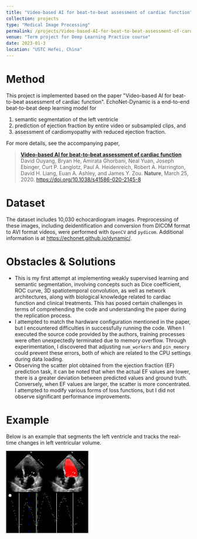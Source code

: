 ```yaml
---
title: "Video-based AI for beat-to-beat assessment of cardiac function"
collection: projects
type: "Medical Image Processing"
permalink: /projects/Video-based-AI-for-beat-to-beat-assessment-of-cardiac-function
venue: "Term project for Deep Learning Practice course"
date: 2023-01-3
location: "USTC Hefei, China"
---
```


# Method

This project is implemented based on the paper "Video-based AI for beat-to-beat assessment of cardiac function".  EchoNet-Dynamic is a end-to-end beat-to-beat deep learning model for
  1) semantic segmentation of the left ventricle
  2) prediction of ejection fraction by entire video or subsampled clips, and
  3) assessment of cardiomyopathy with reduced ejection fraction.

For more details, see the accompanying paper,

> [**Video-based AI for beat-to-beat assessment of cardiac function**](https://www.nature.com/articles/s41586-020-2145-8)<br/>
> David Ouyang, Bryan He, Amirata Ghorbani, Neal Yuan, Joseph Ebinger, Curt P. Langlotz, Paul A. Heidenreich, Robert A. Harrington, David H. Liang, Euan A. Ashley, and James Y. Zou. <b>Nature</b>, March 25, 2020. https://doi.org/10.1038/s41586-020-2145-8

# Dataset

The dataset includes 10,030 echocardiogram images. Preprocessing of these images, including deidentification and conversion from DICOM format to AVI format videos, were performed with `OpenCV` and `pydicom`. Additional information is at https://echonet.github.io/dynamic/.

# Obstacles & Solutions

* This is my first attempt at implementing weakly supervised learning and semantic segmentation, involving concepts such as Dice coefficient, ROC curve, 3D spatiotemporal convolution, as well as network architectures, along with biological knowledge related to cardiac function and clinical treatments. This has posed certain challenges in terms of comprehending the code and understanding the paper during the replication process.
* I attempted to match the hardware configuration mentioned in the paper, but I encountered difficulties in successfully running the code. When I executed the source code provided by the authors, training processes were often unexpectedly terminated due to memory overflow. Through experimentation, I discovered that adjusting `num_workers` and `pin_memory` could prevent these errors, both of which are related to the CPU settings during data loading.
* Observing the scatter plot obtained from the ejection fraction (EF) prediction task, it can be noted that when the actual EF values are lower, there is a greater deviation between predicted values and ground truth. Conversely, when EF values are larger, the scatter is more concentrated. I attempted to modify various forms of loss functions, but I did not observe significant performance improvements.

# Example


Below is an example that segments the left ventricle and tracks the real-time changes in left ventricular volume.


<img src="../images/微信图片_20230810102626.png" alt="Example">

